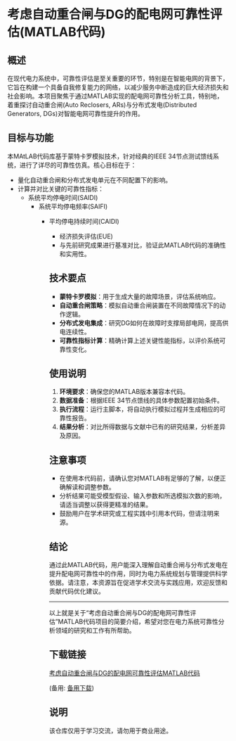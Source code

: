 # 考虑自动重合闸与DG的配电网可靠性评估(MATLAB代码)

## 概述

在现代电力系统中，可靠性评估是至关重要的环节，特别是在智能电网的背景下，它旨在构建一个具备自我修复能力的网络，以减少服务中断造成的巨大经济损失和社会影响。本项目聚焦于通过MATLAB实现的配电网可靠性分析工具，特别地，着重探讨自动重合闸(Auto Reclosers, ARs)与分布式发电(Distributed Generators, DGs)对智能电网可靠性提升的作用。

## 目标与功能

本MAtLAB代码库基于蒙特卡罗模拟技术，针对经典的IEEE 34节点测试馈线系统，进行了详尽的可靠性仿真。核心目标在于：

- 量化自动重合闸和分布式发电单元在不同配置下的影响。
- 计算并对比关键的可靠性指标：
    - 系统平均停电时间(SAIDI)
        - 系统平均停电频率(SAIFI)
            - 平均停电持续时间(CAIDI)
                - 经济损失评估(EUE)
                - 与先前研究成果进行基准对比，验证此MATLAB代码的准确性和实用性。

                ## 技术要点

                - **蒙特卡罗模拟**：用于生成大量的故障场景，评估系统响应。
                - **自动重合闸策略**：模拟自动重合闸装置在不同故障情况下的动作逻辑。
                - **分布式发电集成**：研究DG如何在故障时支撑局部电网，提高供电连续性。
                - **可靠性指标计算**：精确计算上述关键性能指标，以评价系统可靠性变化。

                ## 使用说明

                1. **环境要求**：确保您的MATLAB版本兼容本代码。
                2. **数据准备**：根据IEEE 34节点馈线的具体参数配置初始条件。
                3. **执行流程**：运行主脚本，将自动执行模拟过程并生成相应的可靠性报告。
                4. **结果分析**：对比所得数据与文献中已有的研究结果，分析差异及原因。

                ## 注意事项

                - 在使用本代码前，请确认您对MATLAB有足够的了解，以便正确解读和调整参数。
                - 分析结果可能受模型假设、输入参数和所选模拟次数的影响，请适当调整以获得更精准的结果。
                - 鼓励用户在学术研究或工程实践中引用本代码，但请注明来源。

                ## 结论

                通过此MATLAB代码，用户能深入理解自动重合闸与分布式发电在提升配电网可靠性中的作用，同时为电力系统规划与管理提供科学依据。请注意，本资源旨在促进学术交流与实践应用，欢迎反馈和贡献代码优化建议。

                ---

                以上就是关于“考虑自动重合闸与DG的配电网可靠性评估”MATLAB代码项目的简要介绍，希望对您在电力系统可靠性分析领域的研究和工作有所帮助。

                ## 下载链接
                [考虑自动重合闸与DG的配电网可靠性评估MATLAB代码](https://pan.quark.cn/s/73eaca49f44c) 

                (备用: [备用下载](https://pan.baidu.com/s/17qU89-l8U7lWpNRKR5YvTQ?pwd=1234))

                ## 说明

                该仓库仅用于学习交流，请勿用于商业用途。
